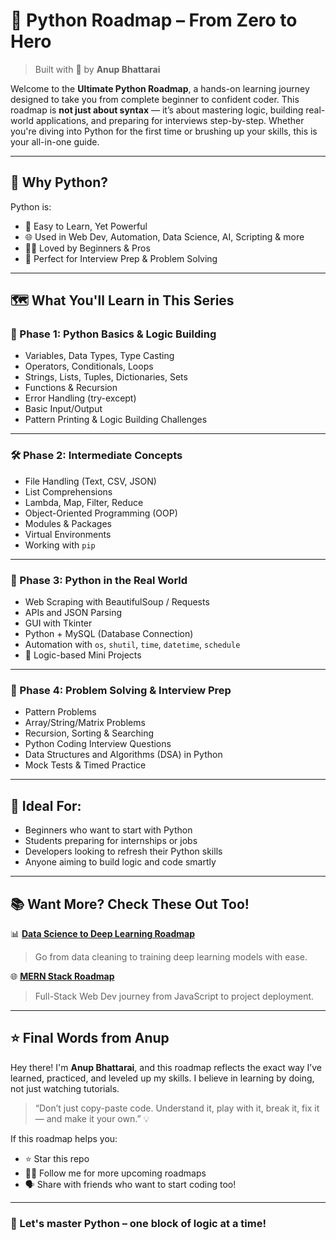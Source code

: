 # 🐍 Python Roadmap – From Zero to Hero  
> Built with 💙 by **Anup Bhattarai**

Welcome to the **Ultimate Python Roadmap**, a hands-on learning journey designed to take you from complete beginner to confident coder. This roadmap is **not just about syntax** — it’s about mastering logic, building real-world applications, and preparing for interviews step-by-step. Whether you're diving into Python for the first time or brushing up your skills, this is your all-in-one guide.

---

## 🧠 Why Python?

Python is:
- 🧩 Easy to Learn, Yet Powerful
- 🌐 Used in Web Dev, Automation, Data Science, AI, Scripting & more
- 👨‍💻 Loved by Beginners & Pros
- 🎯 Perfect for Interview Prep & Problem Solving

---

## 🗺️ What You'll Learn in This Series

### 📘 Phase 1: Python Basics & Logic Building
- Variables, Data Types, Type Casting
- Operators, Conditionals, Loops
- Strings, Lists, Tuples, Dictionaries, Sets
- Functions & Recursion
- Error Handling (try-except)
- Basic Input/Output
- Pattern Printing & Logic Building Challenges

---

### 🛠️ Phase 2: Intermediate Concepts
- File Handling (Text, CSV, JSON)
- List Comprehensions
- Lambda, Map, Filter, Reduce
- Object-Oriented Programming (OOP)
- Modules & Packages
- Virtual Environments
- Working with `pip`

---

### 🚀 Phase 3: Python in the Real World
- Web Scraping with BeautifulSoup / Requests
- APIs and JSON Parsing
- GUI with Tkinter
- Python + MySQL (Database Connection)
- Automation with `os`, `shutil`, `time`, `datetime`, `schedule`
- 🧠 Logic-based Mini Projects

---

### 🧪 Phase 4: Problem Solving & Interview Prep
- Pattern Problems
- Array/String/Matrix Problems
- Recursion, Sorting & Searching
- Python Coding Interview Questions
- Data Structures and Algorithms (DSA) in Python
- Mock Tests & Timed Practice

---

## 💼 Ideal For:
- Beginners who want to start with Python
- Students preparing for internships or jobs
- Developers looking to refresh their Python skills
- Anyone aiming to build logic and code smartly

---

## 📚 Want More? Check These Out Too!

📊 **[Data Science to Deep Learning Roadmap](https://github.com/Bhattarai-Anup/Data-Science-To-Deep-Learning-Roadmap)**  
> Go from data cleaning to training deep learning models with ease.

🌐 **[MERN Stack Roadmap](https://github.com/Bhattarai-Anup/MERN-Stack-Roadmap)**  
> Full-Stack Web Dev journey from JavaScript to project deployment.

---

## ⭐ Final Words from Anup

Hey there! I'm **Anup Bhattarai**, and this roadmap reflects the exact way I’ve learned, practiced, and leveled up my skills. I believe in learning by doing, not just watching tutorials.

> “Don’t just copy-paste code. Understand it, play with it, break it, fix it — and make it your own.” 💡

If this roadmap helps you:
- ⭐ Star this repo  
- 🧑‍💻 Follow me for more upcoming roadmaps  
- 🗣️ Share with friends who want to start coding too!

---

### 🚀 Let's master Python – one block of logic at a time!
